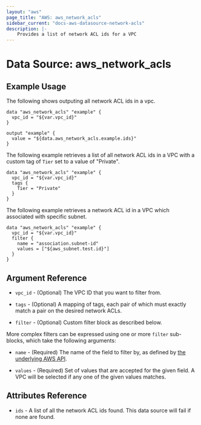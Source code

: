 ```yaml
---
layout: "aws"
page_title: "AWS: aws_network_acls"
sidebar_current: "docs-aws-datasource-network-acls"
description: |-
    Provides a list of network ACL ids for a VPC
---
```


# Data Source: aws_network_acls

## Example Usage

The following shows outputing all network ACL ids in a vpc.

```hcl
data "aws_network_acls" "example" {
  vpc_id = "${var.vpc_id}"
}

output "example" {
  value = "${data.aws_network_acls.example.ids}"
}
```

The following example retrieves a list of all network ACL ids in a VPC with a custom
tag of `Tier` set to a value of "Private".

```hcl
data "aws_network_acls" "example" {
  vpc_id = "${var.vpc_id}"
  tags {
    Tier = "Private"
  }
}
```

The following example retrieves a network ACL id in a VPC which associated
with specific subnet.

```hcl
data "aws_network_acls" "example" {
  vpc_id = "${var.vpc_id}"
  filter {
    name = "association.subnet-id"
    values = ["${aws_subnet.test.id}"]
  }
}
```

## Argument Reference

* `vpc_id` - (Optional) The VPC ID that you want to filter from.

* `tags` - (Optional) A mapping of tags, each pair of which must exactly match
  a pair on the desired network ACLs.

* `filter` - (Optional) Custom filter block as described below.

More complex filters can be expressed using one or more `filter` sub-blocks,
which take the following arguments:

* `name` - (Required) The name of the field to filter by, as defined by
  [the underlying AWS API](https://docs.aws.amazon.com/AWSEC2/latest/APIReference/API_DescribeNetworkAcls.html).

* `values` - (Required) Set of values that are accepted for the given field.
  A VPC will be selected if any one of the given values matches.

## Attributes Reference

* `ids` - A list of all the network ACL ids found. This data source will fail if none are found.
